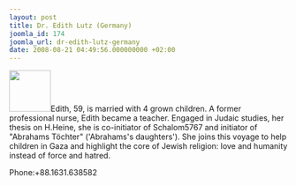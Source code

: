 ```yaml
---
layout: post
title: Dr. Edith Lutz (Germany)
joomla_id: 174
joomla_url: dr-edith-lutz-germany
date: 2008-08-21 04:49:56.000000000 +02:00
---
```

<img src="http://www.freegaza.org/uploads/passengers/file_1612b1e1e4_Edith_Lutz_Departure.JPG" width="75" />Edith, 59, is married with 4 grown children. A former professional nurse, Edith became a teacher. Engaged in Judaic studies, her thesis on H.Heine, she is co-initiator of Schalom5767 and initiator of &quot;Abrahams T&ouml;chter&quot; (\'Abrahams\'s daughters\'). She joins this voyage to help children in Gaza and highlight the core of Jewish religion: love and humanity instead of force and hatred.<p><a href=""></a></p><p>Phone:+88.1631.638582</p>
